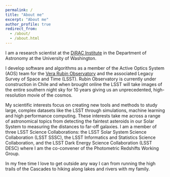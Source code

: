 ```yaml
---
permalink: /
title: "About me"
excerpt: "About me"
author_profile: true
redirect_from:
  - /about/
  - /about.html
---
```


I am a research scientist at the [DiRAC Institute](https://dirac.astro.washington.edu/) in the Department of Astronomy at the University of Washington.

I develop software and algorithms as a member of the Active Optics System (AOS) team for the [Vera Rubin Observatory](https://www.lsst.org/) and the associated Legacy Survey of Space and Time (LSST). Rubin Observatory is currently under construction in Chile and when brought online the LSST will take images of the entire southern night sky for 10 years giving us an unprecedented, high-resolution movie of the cosmos.

My scientific interests focus on creating new tools and methods to study large, complex datasets like the LSST through simulations, machine learning and high performance computing. These interests take me across a range of astronomical topics from detecting the faintest asteroids in our Solar System to measuring the distances to far-off galaxies. I am a member of three LSST Science Collaborations: the LSST Solar System Science Collaboration (LSST SSSC), the LSST Informatics and Statistics Science Collaboration, and the LSST Dark Energy Science Collaboration (LSST DESC) where I am the co-convener of the Photometric Redshifts Working Group.

In my free time I love to get outside any way I can from running the high trails of the Cascades to hiking along lakes and rivers with my family.
